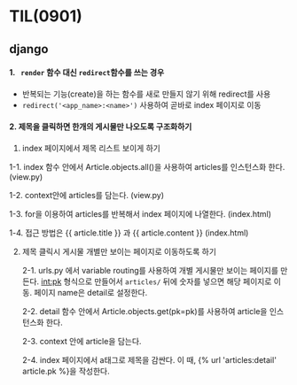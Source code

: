 # TIL(0901)

## django 

#### 1. ` render` 함수 대신 `redirect`함수를 쓰는 경우

- 반복되는 기능(create)을 하는 함수를 새로 만들지 않기 위해 redirect를 사용
- `redirect('<app_name>:<name>')` 사용하여 곧바로 index 페이지로 이동

#### 2.  제목을 클릭하면 한개의 게시물만 나오도록 구조화하기

1.  index 페이지에서 제목 리스트 보이게 하기

   1-1. index 함수 안에서 Article.objects.all()을 사용하여 articles를 인스턴스화 한다. (view.py)

   1-2. context안에 articles를 담는다. (view.py)

   1-3. for을 이용하여 articles를 반복해서 index 페이지에 나열한다. (index.html)

   1-4. 접근 방법은 {{ article.title }} 과 {{ article.content }} (index.html)

2. 제목 클릭시 게시물 개별만 보이는 페이지로 이동하도록 하기

   2-1. urls.py 에서 variable routing를 사용하여 개별 게시물만 보이는 페이지를 만든다. <int:pk> 형식으로 만들어서 `articles/` 뒤에  숫자를 넣으면 해당 페이지로 이동. 페이지 name은 detail로 설정한다.

   2-2. detail 함수 안에서 Article.objects.get(pk=pk)를 사용하여 article을 인스턴스화 한다.

   2-3. context 안에 article을 담는다.

   2-4. index 페이지에서 a태그로 제목을 감싼다. 이 때, {% url 'articles:detail' article.pk %}을 작성한다.